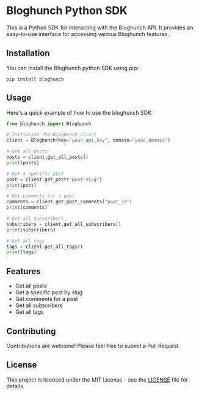 # Bloghunch Python SDK

This is a Python SDK for interacting with the Bloghunch API. It provides an easy-to-use interface for accessing various Bloghunch features.

## Installation

You can install the Bloghunch python SDK using pip:

```
pip install bloghunch
```

## Usage

Here's a quick example of how to use the bloghunch SDK:

```python
from bloghunch import Bloghunch

# Initialize the Bloghunch client
client = Bloghunch(key="your_api_key", domain="your_domain")

# Get all posts
posts = client.get_all_posts()
print(posts)

# Get a specific post
post = client.get_post("post-slug")
print(post)

# Get comments for a post
comments = client.get_post_comments("post_id")
print(comments)

# Get all subscribers
subscribers = client.get_all_subscribers()
print(subscribers)

# Get all tags
tags = client.get_all_tags()
print(tags)
```

## Features

- Get all posts
- Get a specific post by slug
- Get comments for a post
- Get all subscribers
- Get all tags

## Contributing

Contributions are welcome! Please feel free to submit a Pull Request.

## License

This project is licensed under the MIT License - see the [LICENSE](LICENSE) file for details.